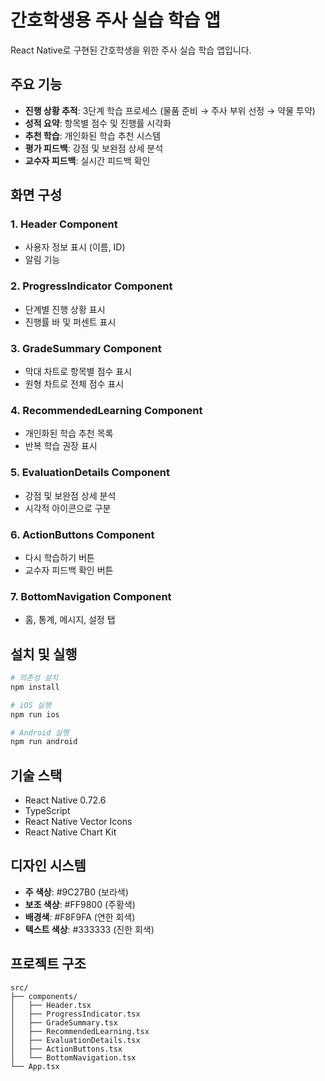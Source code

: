 # 간호학생용 주사 실습 학습 앱

React Native로 구현된 간호학생을 위한 주사 실습 학습 앱입니다.

## 주요 기능

- **진행 상황 추적**: 3단계 학습 프로세스 (물품 준비 → 주사 부위 선정 → 약물 투약)
- **성적 요약**: 항목별 점수 및 진행률 시각화
- **추천 학습**: 개인화된 학습 추천 시스템
- **평가 피드백**: 강점 및 보완점 상세 분석
- **교수자 피드백**: 실시간 피드백 확인

## 화면 구성

### 1. Header Component
- 사용자 정보 표시 (이름, ID)
- 알림 기능

### 2. ProgressIndicator Component
- 단계별 진행 상황 표시
- 진행률 바 및 퍼센트 표시

### 3. GradeSummary Component
- 막대 차트로 항목별 점수 표시
- 원형 차트로 전체 점수 표시

### 4. RecommendedLearning Component
- 개인화된 학습 추천 목록
- 반복 학습 권장 표시

### 5. EvaluationDetails Component
- 강점 및 보완점 상세 분석
- 시각적 아이콘으로 구분

### 6. ActionButtons Component
- 다시 학습하기 버튼
- 교수자 피드백 확인 버튼

### 7. BottomNavigation Component
- 홈, 통계, 메시지, 설정 탭

## 설치 및 실행

```bash
# 의존성 설치
npm install

# iOS 실행
npm run ios

# Android 실행
npm run android
```

## 기술 스택

- React Native 0.72.6
- TypeScript
- React Native Vector Icons
- React Native Chart Kit

## 디자인 시스템

- **주 색상**: #9C27B0 (보라색)
- **보조 색상**: #FF9800 (주황색)
- **배경색**: #F8F9FA (연한 회색)
- **텍스트 색상**: #333333 (진한 회색)

## 프로젝트 구조

```
src/
├── components/
│   ├── Header.tsx
│   ├── ProgressIndicator.tsx
│   ├── GradeSummary.tsx
│   ├── RecommendedLearning.tsx
│   ├── EvaluationDetails.tsx
│   ├── ActionButtons.tsx
│   └── BottomNavigation.tsx
└── App.tsx
```
